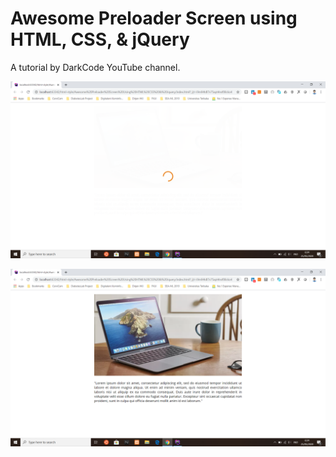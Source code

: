 # Awesome Preloader Screen using HTML, CSS, & jQuery
A tutorial by DarkCode YouTube channel.

![Screenshot](screenshot1.png)

![Screenshot](screenshot2.png)